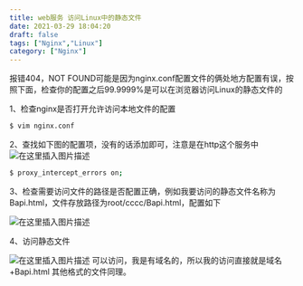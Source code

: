 ```yaml
---
title: web服务 访问Linux中的静态文件
date: 2021-03-29 18:04:20
draft: false
tags: ["Nginx","Linux"]
category: ["Nginx"]
---
```


报错404，NOT FOUND可能是因为nginx.conf配置文件的俩处地方配置有误，按照下面，检查你的配置之后99.9999%是可以在浏览器访问Linux的静态文件的


1、检查nginx是否打开允许访问本地文件的配置

```bash
$ vim nginx.conf
```


2、查找如下图的配置项，没有的话添加即可，注意是在http这个服务中
![在这里插入图片描述](https://img-blog.csdnimg.cn/20210329180009631.png?x-oss-process=image/watermark,type_ZmFuZ3poZW5naGVpdGk,shadow_10,text_aHR0cHM6Ly9ibG9nLmNzZG4ubmV0L2NoYW95YW5nX28=,size_16,color_FFFFFF,t_70)

```bash
$ proxy_intercept_errors on;
```

3、检查需要访问文件的路径是否配置正确，例如我要访问的静态文件名称为Bapi.html，文件存放路径为root/cccc/Bapi.html，配置如下

![在这里插入图片描述](https://img-blog.csdnimg.cn/20210329180232275.png)

4、访问静态文件

![在这里插入图片描述](https://img-blog.csdnimg.cn/20210329180310114.png)
可以访问，我是有域名的，所以我的访问直接就是域名+Bapi.html 其他格式的文件同理。
